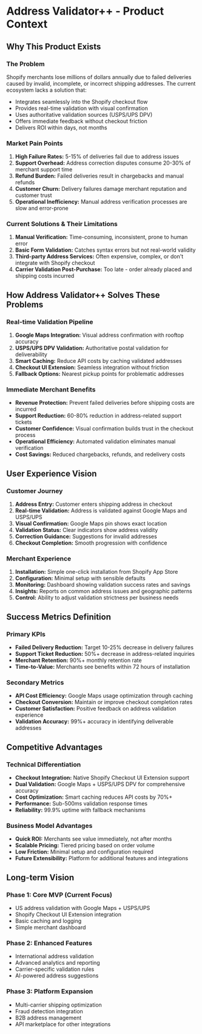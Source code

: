 # Address Validator++ - Product Context

## Why This Product Exists

### The Problem
Shopify merchants lose millions of dollars annually due to failed deliveries caused by invalid, incomplete, or incorrect shipping addresses. The current ecosystem lacks a solution that:
- Integrates seamlessly into the Shopify checkout flow
- Provides real-time validation with visual confirmation
- Uses authoritative validation sources (USPS/UPS DPV)
- Offers immediate feedback without checkout friction
- Delivers ROI within days, not months

### Market Pain Points
1. **High Failure Rates:** 5-15% of deliveries fail due to address issues
2. **Support Overhead:** Address correction disputes consume 20-30% of merchant support time
3. **Refund Burden:** Failed deliveries result in chargebacks and manual refunds
4. **Customer Churn:** Delivery failures damage merchant reputation and customer trust
5. **Operational Inefficiency:** Manual address verification processes are slow and error-prone

### Current Solutions & Their Limitations
1. **Manual Verification:** Time-consuming, inconsistent, prone to human error
2. **Basic Form Validation:** Catches syntax errors but not real-world validity
3. **Third-party Address Services:** Often expensive, complex, or don't integrate with Shopify checkout
4. **Carrier Validation Post-Purchase:** Too late - order already placed and shipping costs incurred

## How Address Validator++ Solves These Problems

### Real-time Validation Pipeline
1. **Google Maps Integration:** Visual address confirmation with rooftop accuracy
2. **USPS/UPS DPV Validation:** Authoritative postal validation for deliverability
3. **Smart Caching:** Reduce API costs by caching validated addresses
4. **Checkout UI Extension:** Seamless integration without friction
5. **Fallback Options:** Nearest pickup points for problematic addresses

### Immediate Merchant Benefits
- **Revenue Protection:** Prevent failed deliveries before shipping costs are incurred
- **Support Reduction:** 60-80% reduction in address-related support tickets
- **Customer Confidence:** Visual confirmation builds trust in the checkout process
- **Operational Efficiency:** Automated validation eliminates manual verification
- **Cost Savings:** Reduced chargebacks, refunds, and redelivery costs

## User Experience Vision

### Customer Journey
1. **Address Entry:** Customer enters shipping address in checkout
2. **Real-time Validation:** Address is validated against Google Maps and USPS/UPS
3. **Visual Confirmation:** Google Maps pin shows exact location
4. **Validation Status:** Clear indicators show address validity
5. **Correction Guidance:** Suggestions for invalid addresses
6. **Checkout Completion:** Smooth progression with confidence

### Merchant Experience
1. **Installation:** Simple one-click installation from Shopify App Store
2. **Configuration:** Minimal setup with sensible defaults
3. **Monitoring:** Dashboard showing validation success rates and savings
4. **Insights:** Reports on common address issues and geographic patterns
5. **Control:** Ability to adjust validation strictness per business needs

## Success Metrics Definition

### Primary KPIs
- **Failed Delivery Reduction:** Target 10-25% decrease in delivery failures
- **Support Ticket Reduction:** 50%+ decrease in address-related inquiries
- **Merchant Retention:** 90%+ monthly retention rate
- **Time-to-Value:** Merchants see benefits within 72 hours of installation

### Secondary Metrics
- **API Cost Efficiency:** Google Maps usage optimization through caching
- **Checkout Conversion:** Maintain or improve checkout completion rates
- **Customer Satisfaction:** Positive feedback on address validation experience
- **Validation Accuracy:** 99%+ accuracy in identifying deliverable addresses

## Competitive Advantages

### Technical Differentiation
- **Checkout Integration:** Native Shopify Checkout UI Extension support
- **Dual Validation:** Google Maps + USPS/UPS DPV for comprehensive accuracy
- **Cost Optimization:** Smart caching reduces API costs by 70%+
- **Performance:** Sub-500ms validation response times
- **Reliability:** 99.9% uptime with fallback mechanisms

### Business Model Advantages
- **Quick ROI:** Merchants see value immediately, not after months
- **Scalable Pricing:** Tiered pricing based on order volume
- **Low Friction:** Minimal setup and configuration required
- **Future Extensibility:** Platform for additional features and integrations

## Long-term Vision

### Phase 1: Core MVP (Current Focus)
- US address validation with Google Maps + USPS/UPS
- Shopify Checkout UI Extension integration
- Basic caching and logging
- Simple merchant dashboard

### Phase 2: Enhanced Features
- International address validation
- Advanced analytics and reporting
- Carrier-specific validation rules
- AI-powered address suggestions

### Phase 3: Platform Expansion
- Multi-carrier shipping optimization
- Fraud detection integration
- B2B address management
- API marketplace for other integrations
